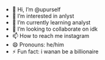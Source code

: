- 👋 Hi, I’m @upurself
- 👀 I’m interested in anlyst
- 🌱 I’m currently learning analyst
- 💞️ I’m looking to collaborate on idk
- 📫 How to reach me instagram
- 😄 Pronouns: he/him
- ⚡ Fun fact: i wanan be a billionaire

<!---
upurself/upurself is a ✨ special ✨ repository because its `README.md` (this file) appears on your GitHub profile.
You can click the Preview link to take a look at your changes.
--->
